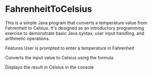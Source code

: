 # FahrenheitToCelsius
This is a simple Java program that converts a temperature value from Fahrenheit to Celsius. It's designed as an introductory programming exercise to demonstrate basic Java syntax, user input handling, and arithmetic operations.

Features
User is prompted to enter a temperature in Fahrenheit

Converts the input value to Celsius using the formula

Displays the result in Celsius in the console
